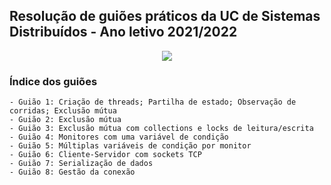 ## Resolução de guiões práticos da UC de Sistemas Distribuídos - Ano letivo 2021/2022

<p align="center">
  <img src="https://user-images.githubusercontent.com/61991247/109984429-ac0b7680-7cfb-11eb-9f4f-f5bf5b3e4b7b.png">
</p>

### Índice dos guiões

```
- Guião 1: Criação de threads; Partilha de estado; Observação de corridas; Exclusão mútua 
- Guião 2: Exclusão mútua 
- Guião 3: Exclusão mútua com collections e locks de leitura/escrita
- Guião 4: Monitores com uma variável de condição 
- Guião 5: Múltiplas variáveis de condição por monitor 
- Guião 6: Cliente-Servidor com sockets TCP 
- Guião 7: Serialização de dados 
- Guião 8: Gestão da conexão
```
